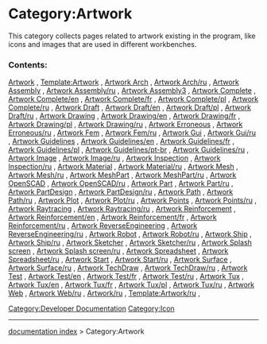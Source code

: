 # Category:Artwork
This category collects pages related to artwork existing in the program, like icons and images that are used in different workbenches.

### Contents:

[Artwork](Artwork.md) , [Template:Artwork](Template:Artwork.md) , [Artwork Arch](Artwork_Arch.md) , [Artwork Arch/ru](Artwork_Arch/ru.md) , [Artwork Assembly](Artwork_Assembly.md) , [Artwork Assembly/ru](Artwork_Assembly/ru.md) , [Artwork Assembly3](Artwork_Assembly3.md) , [Artwork Complete](Artwork_Complete.md) , [Artwork Complete/en](Artwork_Complete/en.md) , [Artwork Complete/fr](Artwork_Complete/fr.md) , [Artwork Complete/pl](Artwork_Complete/pl.md) , [Artwork Complete/ru](Artwork_Complete/ru.md) , [Artwork Draft](Artwork_Draft.md) , [Artwork Draft/en](Artwork_Draft/en.md) , [Artwork Draft/pl](Artwork_Draft/pl.md) , [Artwork Draft/ru](Artwork_Draft/ru.md) , [Artwork Drawing](Artwork_Drawing.md) , [Artwork Drawing/en](Artwork_Drawing/en.md) , [Artwork Drawing/fr](Artwork_Drawing/fr.md) , [Artwork Drawing/pl](Artwork_Drawing/pl.md) , [Artwork Drawing/ru](Artwork_Drawing/ru.md) , [Artwork Erroneous](Artwork_Erroneous.md) , [Artwork Erroneous/ru](Artwork_Erroneous/ru.md) , [Artwork Fem](Artwork_Fem.md) , [Artwork Fem/ru](Artwork_Fem/ru.md) , [Artwork Gui](Artwork_Gui.md) , [Artwork Gui/ru](Artwork_Gui/ru.md) , [Artwork Guidelines](Artwork_Guidelines.md) , [Artwork Guidelines/en](Artwork_Guidelines/en.md) , [Artwork Guidelines/fr](Artwork_Guidelines/fr.md) , [Artwork Guidelines/pl](Artwork_Guidelines/pl.md) , [Artwork Guidelines/pt-br](Artwork_Guidelines/pt-br.md) , [Artwork Guidelines/ru](Artwork_Guidelines/ru.md) , [Artwork Image](Artwork_Image.md) , [Artwork Image/ru](Artwork_Image/ru.md) , [Artwork Inspection](Artwork_Inspection.md) , [Artwork Inspection/ru](Artwork_Inspection/ru.md) , [Artwork Material](Artwork_Material.md) , [Artwork Material/ru](Artwork_Material/ru.md) , [Artwork Mesh](Artwork_Mesh.md) , [Artwork Mesh/ru](Artwork_Mesh/ru.md) , [Artwork MeshPart](Artwork_MeshPart.md) , [Artwork MeshPart/ru](Artwork_MeshPart/ru.md) , [Artwork OpenSCAD](Artwork_OpenSCAD.md) , [Artwork OpenSCAD/ru](Artwork_OpenSCAD/ru.md) , [Artwork Part](Artwork_Part.md) , [Artwork Part/ru](Artwork_Part/ru.md) , [Artwork PartDesign](Artwork_PartDesign.md) , [Artwork PartDesign/ru](Artwork_PartDesign/ru.md) , [Artwork Path](Artwork_Path.md) , [Artwork Path/ru](Artwork_Path/ru.md) , [Artwork Plot](Artwork_Plot.md) , [Artwork Plot/ru](Artwork_Plot/ru.md) , [Artwork Points](Artwork_Points.md) , [Artwork Points/ru](Artwork_Points/ru.md) , [Artwork Raytracing](Artwork_Raytracing.md) , [Artwork Raytracing/ru](Artwork_Raytracing/ru.md) , [Artwork Reinforcement](Artwork_Reinforcement.md) , [Artwork Reinforcement/en](Artwork_Reinforcement/en.md) , [Artwork Reinforcement/fr](Artwork_Reinforcement/fr.md) , [Artwork Reinforcement/ru](Artwork_Reinforcement/ru.md) , [Artwork ReverseEngineering](Artwork_ReverseEngineering.md) , [Artwork ReverseEngineering/ru](Artwork_ReverseEngineering/ru.md) , [Artwork Robot](Artwork_Robot.md) , [Artwork Robot/ru](Artwork_Robot/ru.md) , [Artwork Ship](Artwork_Ship.md) , [Artwork Ship/ru](Artwork_Ship/ru.md) , [Artwork Sketcher](Artwork_Sketcher.md) , [Artwork Sketcher/ru](Artwork_Sketcher/ru.md) , [Artwork Splash screen](Artwork_Splash_screen.md) , [Artwork Splash screen/ru](Artwork_Splash_screen/ru.md) , [Artwork Spreadsheet](Artwork_Spreadsheet.md) , [Artwork Spreadsheet/ru](Artwork_Spreadsheet/ru.md) , [Artwork Start](Artwork_Start.md) , [Artwork Start/ru](Artwork_Start/ru.md) , [Artwork Surface](Artwork_Surface.md) , [Artwork Surface/ru](Artwork_Surface/ru.md) , [Artwork TechDraw](Artwork_TechDraw.md) , [Artwork TechDraw/ru](Artwork_TechDraw/ru.md) , [Artwork Test](Artwork_Test.md) , [Artwork Test/en](Artwork_Test/en.md) , [Artwork Test/fr](Artwork_Test/fr.md) , [Artwork Test/ru](Artwork_Test/ru.md) , [Artwork Tux](Artwork_Tux.md) , [Artwork Tux/en](Artwork_Tux/en.md) , [Artwork Tux/fr](Artwork_Tux/fr.md) , [Artwork Tux/pl](Artwork_Tux/pl.md) , [Artwork Tux/ru](Artwork_Tux/ru.md) , [Artwork Web](Artwork_Web.md) , [Artwork Web/ru](Artwork_Web/ru.md) , [Artwork/ru](Artwork/ru.md) , [Template:Artwork/ru](Template:Artwork/ru.md) ,

[Category:Developer Documentation](Category:Developer_Documentation.md) [Category:Icon](Category:Icon.md)

---
[documentation index](../README.md) > Category:Artwork
